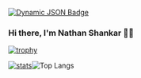 [![Dynamic JSON Badge](https://img.shields.io/badge/dynamic/json?url=https%3A%2F%2Fraw.githubusercontent.com%2Fnathanshankar%2Fnathanshankar%2Fmain%2Fgoogle_scholar_nathanshankar.json&query=%24.author.name&label=Google%20Scholar&color=red)](https://scholar.google.com/citations?user=RqoQgLYAAAAJ)



### Hi there, I'm Nathan Shankar 🦾🤖


[![trophy](https://github-profile-trophy.vercel.app/?username=nathanshankar&theme=dark)](https://github.com/nathanshankar/github-profile-trophy)

[![stats](https://github-readme-stats.vercel.app/api?username=nathanshankar)](https://github.com/nathanshankar/github-readme-stats)![Top Langs](https://github-readme-stats.vercel.app/api/top-langs/?username=nathanshankar&layout=compact)

<!--
**nathanshankar/nathanshankar** is a ✨ _special_ ✨ repository because its `README.md` (this file) appears on your GitHub profile.

Here are some ideas to get you started:

- 🔭 I’m currently working on ...
- 🌱 I’m currently learning ...
- 👯 I’m looking to collaborate on ...
- 🤔 I’m looking for help with ...
- 💬 Ask me about ...
- 📫 How to reach me: ...
- 😄 Pronouns: ...
- ⚡ Fun fact: ...
-->
